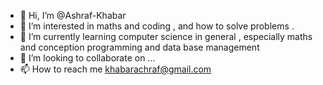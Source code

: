 - 👋 Hi, I’m @Ashraf-Khabar
- 👀 I’m interested in maths and coding , and how to solve problems . 
- 🌱 I’m currently learning computer science in general , especially maths and conception programming and data base management 
- 💞️ I’m looking to collaborate on ...
- 📫 How to reach me khabarachraf@gmail.com

<!---
Ashraf-Khabar/Ashraf-Khabar is a ✨ special ✨ repository because its `README.md` (this file) appears on your GitHub profile.
You can click the Preview link to take a look at your changes.
--->
